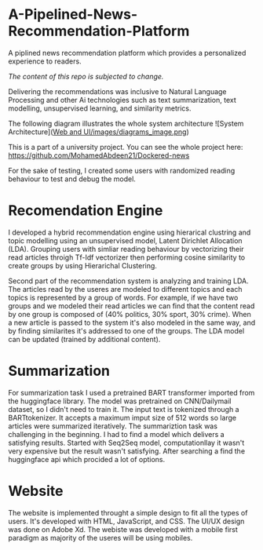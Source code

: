 # A-Pipelined-News-Recommendation-Platform
A piplined news recommendation platform which provides a personalized experience to readers. 

*The content of this repo is subjected to change.*

Delivering the recommendations was inclusive to Natural Language Processing and other Ai technologies such as text summarization, text modelling, unsupervised learning, and similarity metrics.

The following diagram illustrates the whole system architecture
![System Architecture]([Web and UI/images/diagrams_image.png](https://github.com/a-alnagar/A-Pipelined-News-Recommendation-Platform/blob/main/Web%20and%20UI/images/diagrams_image.png))

This is a part of a university project. You can see the whole project here: https://github.com/MohamedAbdeen21/Dockered-news

For the sake of testing, I created some users with randomized reading behaviour to test and debug the model.
# Recomendation Engine

I developed a hybrid recommendation engine using hierarical clustring and topic modelling using an unsupervised model, Latent Dirichlet Allocation (LDA). Grouping users with simliar reading behaviour by vectorizing their read articles throigh Tf-Idf vectorizer then performing cosine similarity to create groups by using Hierarichal Clustering. 

Second part of the recommendation system is analyzing and training LDA. The articles read by the useres are modeled to different topics and each topics is represented by a group of words. For example, if we have two groups and we modeled their read articles we can find that the content read by one group is composed of (40% politics, 30% sport, 30% crime). When a new article is passed to the system it's also modeled in the same way, and by finding similarites it's addressed to one of the groups. The LDA model can be updated (trained by additional content).

# Summarization

For summarization task I used a pretrained BART transformer imported from the huggingface library. The model was pretrained on CNN/Dailymail dataset, so I didn't need to train it. The input text is tokenized through a BARTtokenizer. It accepts a maximum imput size of 512 words so large articles were summarized iteratively. The summariztion task was challenging in the beginning. I had to find a model which delivers a satisfying results. Started with Seq2Seq model, computationllay it wasn't very expensive but the result wasn't satisfying. After searching a find the huggingface api which procided a lot of options.

# Website

The website is implemented throught a simple design to fit all the types of users. It's developed with HTML, JavaScript, and CSS. The UI/UX design was done on Adobe Xd. The webiste was developed with a mobile first paradigm as majority of the useres will be using mobiles.

